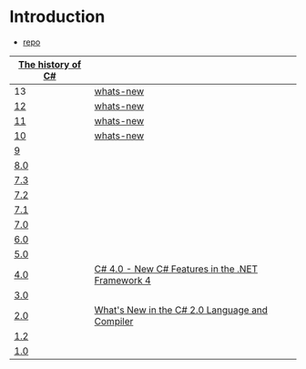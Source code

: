 # Introduction


- [repo](https://github.com/netpyoung/csharp-features/)


| [The history of C#](https://learn.microsoft.com/en-us/dotnet/csharp/whats-new/csharp-version-history)  |                                                                                                                                                                             |
| ------------------------------------------------------------------------------------------------------ | --------------------------------------------------------------------------------------------------------------------------------------------------------------------------- |
| 13                                                                                                     | [whats-new](https://learn.microsoft.com/en-us/dotnet/csharp/whats-new/csharp-13)                                                                                            |
| [12](https://learn.microsoft.com/en-us/dotnet/csharp/whats-new/csharp-version-history#c-version-12)    | [whats-new](https://learn.microsoft.com/en-us/dotnet/csharp/whats-new/csharp-12)                                                                                            |  |
| [11](https://learn.microsoft.com/en-us/dotnet/csharp/whats-new/csharp-version-history#c-version-11)    | [whats-new](https://learn.microsoft.com/en-us/dotnet/csharp/whats-new/csharp-11)                                                                                            |
| [10](https://learn.microsoft.com/en-us/dotnet/csharp/whats-new/csharp-version-history#c-version-10)    | [whats-new](https://learn.microsoft.com/en-us/dotnet/csharp/whats-new/csharp-10)                                                                                            |
| [9](https://learn.microsoft.com/en-us/dotnet/csharp/whats-new/csharp-version-history#c-version-9)      |                                                                                                                                                                             |
| [8.0](https://learn.microsoft.com/en-us/dotnet/csharp/whats-new/csharp-version-history#c-version-80)   |                                                                                                                                                                             |
| [7.3](https://learn.microsoft.com/en-us/dotnet/csharp/whats-new/csharp-version-history#c-version-73)   |                                                                                                                                                                             |
| [7.2](https://learn.microsoft.com/en-us/dotnet/csharp/whats-new/csharp-version-history#c-version-72)   |                                                                                                                                                                             |
| [7.1](https://learn.microsoft.com/en-us/dotnet/csharp/whats-new/csharp-version-history#c-version-71)   |                                                                                                                                                                             |
| [7.0](https://learn.microsoft.com/en-us/dotnet/csharp/whats-new/csharp-version-history#c-version-70)   |                                                                                                                                                                             |
| [6.0](https://learn.microsoft.com/en-us/dotnet/csharp/whats-new/csharp-version-history#c-version-60)   |                                                                                                                                                                             |
| [5.0](https://learn.microsoft.com/en-us/dotnet/csharp/whats-new/csharp-version-history#c-version-50)   |                                                                                                                                                                             |
| [4.0](https://learn.microsoft.com/en-us/dotnet/csharp/whats-new/csharp-version-history#c-version-40)   | [C# 4.0 - New C# Features in the .NET Framework 4](https://learn.microsoft.com/en-us/archive/msdn-magazine/2010/july/csharp-4-0-new-csharp-features-in-the-net-framework-4) |
| [3.0](https://learn.microsoft.com/en-us/dotnet/csharp/whats-new/csharp-version-history#c-version-30)   |                                                                                                                                                                             |
| [2.0](https://learn.microsoft.com/en-us/dotnet/csharp/whats-new/csharp-version-history#c-version-20)   | [What's New in the C# 2.0 Language and Compiler](https://learn.microsoft.com/en-us/previous-versions//7cz8t42e(v=vs.85)?redirectedfrom=MSDN)                                |
| [1.2](https://learn.microsoft.com/en-us/dotnet/csharp/whats-new/csharp-version-history#c-version-12-1) |                                                                                                                                                                             |
| [1.0](https://learn.microsoft.com/en-us/dotnet/csharp/whats-new/csharp-version-history#c-version-10-1) |                                                                                                                                                                             |
